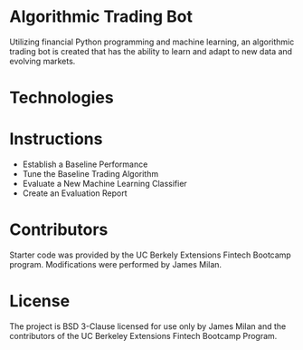 # Algorithmic Trading Bot
Utilizing financial Python programming and machine learning, an algorithmic trading bot is created that has the ability to learn and adapt to new data and evolving markets.

# Technologies

# Instructions
- Establish a Baseline Performance
- Tune the Baseline Trading Algorithm
- Evaluate a New Machine Learning Classifier
- Create an Evaluation Report

# Contributors
Starter code was provided by the UC Berkely Extensions Fintech Bootcamp program. Modifications were performed by James Milan.

# License
The project is BSD 3-Clause licensed for use only by James Milan and the contributors of the UC Berkeley Extensions Fintech Bootcamp Program.
